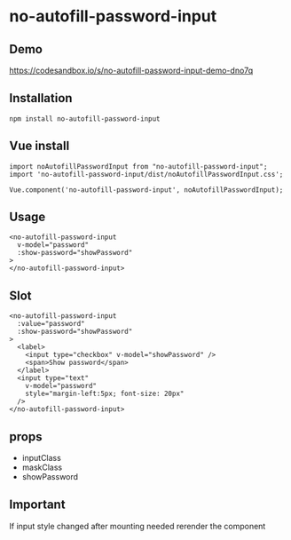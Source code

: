 # no-autofill-password-input

## Demo
https://codesandbox.io/s/no-autofill-password-input-demo-dno7q

## Installation
```
npm install no-autofill-password-input

```

## Vue install
```
import noAutofillPasswordInput from "no-autofill-password-input";
import 'no-autofill-password-input/dist/noAutofillPasswordInput.css';

Vue.component('no-autofill-password-input', noAutofillPasswordInput);

```

## Usage
```
<no-autofill-password-input 
  v-model="password" 
  :show-password="showPassword"
>
</no-autofill-password-input>

```

## Slot
```
<no-autofill-password-input 
  :value="password" 
  :show-password="showPassword"
>
  <label>
    <input type="checkbox" v-model="showPassword" />
    <span>Show password</span>
  </label>
  <input type="text" 
    v-model="password" 
    style="margin-left:5px; font-size: 20px" 
  />
</no-autofill-password-input>

```

## props
- inputClass
- maskClass
- showPassword


## Important
If input style changed after mounting needed rerender the component